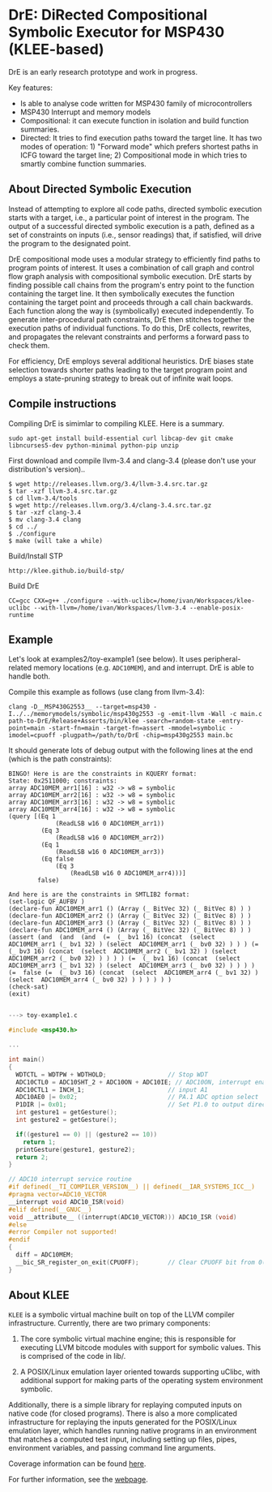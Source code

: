 DrE: DiRected Compositional Symbolic Executor for MSP430 (KLEE-based)
=============================

DrE is an early research prototype and work in progress.

Key features: 

  * Is able to analyse code written for MSP430 family of microcontrollers
  * MSP430 Interrupt and memory models
  * Compositional: it can execute function in isolation and 
    build function summaries.
  * Directed: It tries to find execution paths toward the target line.
    It has two modes of operation: 1) "Forward mode" which prefers shortest
    paths in ICFG toward the target line;
    2) Compositional mode in which tries to smartly combine function
    summaries.

## About Directed Symbolic Execution
Instead of attempting to explore all code paths, directed symbolic
execution starts with a target, i.e., a particular point of interest in
the program.  The output of a successful directed symbolic execution is
a path, defined as a set of constraints on inputs (i.e., sensor
readings) that, if satisfied, will drive the program to the designated
point.

DrE compositional mode uses a modular strategy to efficiently
find paths to program points of interest.  It uses a combination of call
graph and control flow graph analysis with compositional symbolic
execution.  DrE starts by finding possible call chains from the
program's entry point to the function containing the target line.  It
then symbolically executes the function containing the target point and
proceeds through a call chain backwards.  Each function along the way is
(symbolically) executed independently.  To generate inter-procedural
path constraints, DrE then stitches together the execution paths of
individual functions.  To do this, DrE collects, rewrites, and
propagates the relevant constraints and performs a forward pass to check
them.

For efficiency, DrE employs several additional heuristics. DrE biases
state selection towards shorter paths leading to the target program
point and employs a state-pruning strategy to break out of infinite wait
loops.

## Compile instructions 
Compiling DrE is simimlar to compiling KLEE. Here is a summary.

```
sudo apt-get install build-essential curl libcap-dev git cmake libncurses5-dev python-minimal python-pip unzip
```

First download and compile llvm-3.4 and clang-3.4 (please don't use your
distribution's version)..

```
$ wget http://releases.llvm.org/3.4/llvm-3.4.src.tar.gz
$ tar -xzf llvm-3.4.src.tar.gz
$ cd llvm-3.4/tools
$ wget http://releases.llvm.org/3.4/clang-3.4.src.tar.gz
$ tar -xzf clang-3.4
$ mv clang-3.4 clang
$ cd ../
$ ./configure
$ make (will take a while)
```

Build/Install STP

```
http://klee.github.io/build-stp/
```

Build DrE

```
CC=gcc CXX=g++ ./configure --with-uclibc=/home/ivan/Workspaces/klee-uclibc --with-llvm=/home/ivan/Workspaces/llvm-3.4 --enable-posix-runtime
```

## Example
Let's look at examples2/toy-example1 (see below).
It uses peripheral-related memory locations (e.g. `ADC10MEM`),
and and interrupt. DrE is able to handle both.

Compile this example as follows (use clang from llvm-3.4):

```
clang -D__MSP430G2553__ --target=msp430 -I../../memorymodels/symbolic/msp430g2553 -g -emit-llvm -Wall -c main.c
path-to-DrE/Release+Asserts/bin/klee -search=random-state -entry-point=main -start-fn=main -target-fn=assert -mmodel=symbolic -imodel=cpuoff -plugpath=/path/to/DrE -chip=msp430g2553 main.bc
```

It should generate lots of debug output with the following lines at the end (which is the path constraints):

```
BINGO! Here is are the constraints in KQUERY format:
State: 0x2511000; constraints:
array ADC10MEM_arr1[16] : w32 -> w8 = symbolic
array ADC10MEM_arr2[16] : w32 -> w8 = symbolic
array ADC10MEM_arr3[16] : w32 -> w8 = symbolic
array ADC10MEM_arr4[16] : w32 -> w8 = symbolic
(query [(Eq 1
             (ReadLSB w16 0 ADC10MEM_arr1))
         (Eq 3
             (ReadLSB w16 0 ADC10MEM_arr2))
         (Eq 1
             (ReadLSB w16 0 ADC10MEM_arr3))
         (Eq false
             (Eq 3
                 (ReadLSB w16 0 ADC10MEM_arr4)))]
        false)

And here is are the constraints in SMTLIB2 format:
(set-logic QF_AUFBV )
(declare-fun ADC10MEM_arr1 () (Array (_ BitVec 32) (_ BitVec 8) ) )
(declare-fun ADC10MEM_arr2 () (Array (_ BitVec 32) (_ BitVec 8) ) )
(declare-fun ADC10MEM_arr3 () (Array (_ BitVec 32) (_ BitVec 8) ) )
(declare-fun ADC10MEM_arr4 () (Array (_ BitVec 32) (_ BitVec 8) ) )
(assert (and  (and  (and  (=  (_ bv1 16) (concat  (select  ADC10MEM_arr1 (_ bv1 32) ) (select  ADC10MEM_arr1 (_ bv0 32) ) ) ) (=  (_ bv3 16) (concat  (select  ADC10MEM_arr2 (_ bv1 32) ) (select  ADC10MEM_arr2 (_ bv0 32) ) ) ) ) (=  (_ bv1 16) (concat  (select  ADC10MEM_arr3 (_ bv1 32) ) (select  ADC10MEM_arr3 (_ bv0 32) ) ) ) ) (=  false (=  (_ bv3 16) (concat  (select  ADC10MEM_arr4 (_ bv1 32) ) (select  ADC10MEM_arr4 (_ bv0 32) ) ) ) ) ) )
(check-sat)
(exit)
```


```C

---> toy-example1.c

#include <msp430.h>

...

int main()
{
  WDTCTL = WDTPW + WDTHOLD;                 // Stop WDT
  ADC10CTL0 = ADC10SHT_2 + ADC10ON + ADC10IE; // ADC10ON, interrupt enabled
  ADC10CTL1 = INCH_1;                       // input A1
  ADC10AE0 |= 0x02;                         // PA.1 ADC option select
  P1DIR |= 0x01;                            // Set P1.0 to output direction
  int gesture1 = getGesture();
  int gesture2 = getGesture();

  if((gesture1 == 0) || (gesture2 == 10))
    return 1;
  printGesture(gesture1, gesture2);
  return 2;
}

// ADC10 interrupt service routine
#if defined(__TI_COMPILER_VERSION__) || defined(__IAR_SYSTEMS_ICC__)
#pragma vector=ADC10_VECTOR
__interrupt void ADC10_ISR(void)
#elif defined(__GNUC__)
void __attribute__ ((interrupt(ADC10_VECTOR))) ADC10_ISR (void)
#else
#error Compiler not supported!
#endif
{
  diff = ADC10MEM;
  __bic_SR_register_on_exit(CPUOFF);        // Clear CPUOFF bit from 0(SR)
}
```



## About KLEE
`KLEE` is a symbolic virtual machine built on top of the LLVM compiler
infrastructure. Currently, there are two primary components:

  1. The core symbolic virtual machine engine; this is responsible for
     executing LLVM bitcode modules with support for symbolic
     values. This is comprised of the code in lib/.

  2. A POSIX/Linux emulation layer oriented towards supporting uClibc,
     with additional support for making parts of the operating system
     environment symbolic.

Additionally, there is a simple library for replaying computed inputs
on native code (for closed programs). There is also a more complicated
infrastructure for replaying the inputs generated for the POSIX/Linux
emulation layer, which handles running native programs in an
environment that matches a computed test input, including setting up
files, pipes, environment variables, and passing command line
arguments.

Coverage information can be found [here](http://vm-klee.doc.ic.ac.uk:55555/index.html).

For further information, see the [webpage](http://klee.github.io/).
